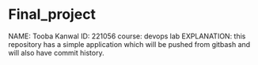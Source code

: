 # Final_project
NAME: Tooba Kanwal
ID: 221056
course: devops lab
EXPLANATION:
this repository has a simple application which will be pushed from gitbash and will also have commit history.
